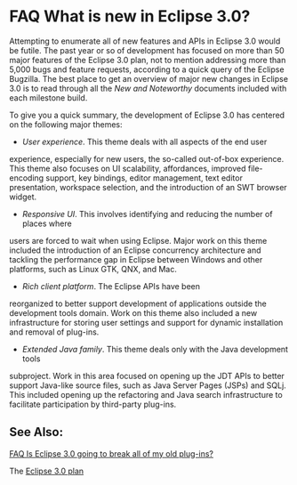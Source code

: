 FAQ What is new in Eclipse 3.0?
===============================

Attempting to enumerate all of new features and APIs in Eclipse 3.0 would be futile. The past year or so of development has focused on more than 50 major features of the Eclipse 3.0 plan, not to mention addressing more than 5,000 bugs and feature requests, according to a quick query of the Eclipse Bugzilla. The best place to get an overview of major new changes in Eclipse 3.0 is to read through all the _New and Noteworthy_ documents included with each milestone build.

To give you a quick summary, the development of Eclipse 3.0 has centered on the following major themes:

*   _User experience_. This theme deals with all aspects of the end user

experience, especially for new users, the so-called out-of-box experience. This theme also focuses on UI scalability, affordances, improved file-encoding support, key bindings, editor management, text editor presentation, workspace selection, and the introduction of an SWT browser widget.</li>

*   _Responsive UI_. This involves identifying and reducing the number of places where

users are forced to wait when using Eclipse. Major work on this theme included the introduction of an Eclipse concurrency architecture and tackling the performance gap in Eclipse between Windows and other platforms, such as Linux GTK, QNX, and Mac. 

*   _Rich client platform_. The Eclipse APIs have been

reorganized to better support development of applications outside the development tools domain. Work on this theme also included a new infrastructure for storing user settings and support for dynamic installation and removal of plug-ins.

*   _Extended Java family_. This theme deals only with the Java development tools

subproject. Work in this area focused on opening up the JDT APIs to better support Java-like source files, such as Java Server Pages (JSPs) and SQLj. This included opening up the refactoring and Java search infrastructure to facilitate participation by third-party plug-ins.
  

See Also:
---------

[FAQ Is Eclipse 3.0 going to break all of my old plug-ins?](./FAQ_Is_Eclipse_3.0_going_to_break_all_of_my_old_plug-ins.md "FAQ Is Eclipse 3.0 going to break all of my old plug-ins?")

  
The  [Eclipse 3.0 plan](https://eclipse.org/development/plan)

